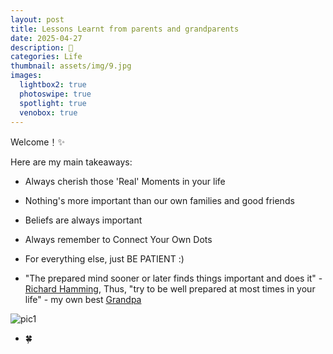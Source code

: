 ```yaml
---
layout: post
title: Lessons Learnt from parents and grandparents
date: 2025-04-27
description: 🩵
categories: Life
thumbnail: assets/img/9.jpg
images:
  lightbox2: true
  photoswipe: true
  spotlight: true
  venobox: true
---
```


Welcome！✨ 

Here are my main takeaways:

- Always cherish those 'Real' Moments in your life
- Nothing's more important than our own families and good friends
- Beliefs are always important
- Always remember to Connect Your Own Dots

- For everything else, just BE PATIENT :)

- "The prepared mind sooner or later finds things important and does it" - [Richard Hamming](https://en.wikipedia.org/wiki/Richard_Hamming), Thus, "try to be well prepared at most times in your life" - my own best [Grandpa](https://baike.baidu.com/item/%E7%8E%8B%E5%B8%B8%E6%B5%A9/657595)




<!-- now insert an image below the list -->
![pic1](/assets/img/family.jpg)


- 🍀




